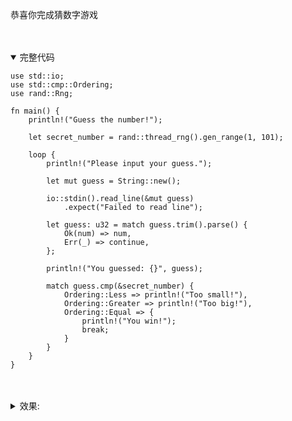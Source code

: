 
恭喜你完成猜数字游戏 

<br>
<br>
<details open>
    <summary>完整代码</summary>

```rust, no_run
use std::io;
use std::cmp::Ordering;
use rand::Rng;

fn main() {
    println!("Guess the number!");

    let secret_number = rand::thread_rng().gen_range(1, 101);

    loop {
        println!("Please input your guess.");

        let mut guess = String::new();

        io::stdin().read_line(&mut guess)
            .expect("Failed to read line");

        let guess: u32 = match guess.trim().parse() {
            Ok(num) => num,
            Err(_) => continue,
        };

        println!("You guessed: {}", guess);

        match guess.cmp(&secret_number) {
            Ordering::Less => println!("Too small!"),
            Ordering::Greater => println!("Too big!"),
            Ordering::Equal => {
                println!("You win!");
                break;
            }
        }
    }
}

```
</details>


<br>
<br>
<details>
    <summary>效果: </summary> 

在 console 输入 cargo run 编译并开始运行游戏。  

<iframe frameborder="0" width="100%" height="600px" src="https://replit.com/@jackymao/guessinggame?lite=true"></iframe>

</details>
